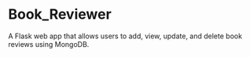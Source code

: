 # Book_Reviewer
A Flask web app that allows users to add, view, update, and delete book reviews using MongoDB.
